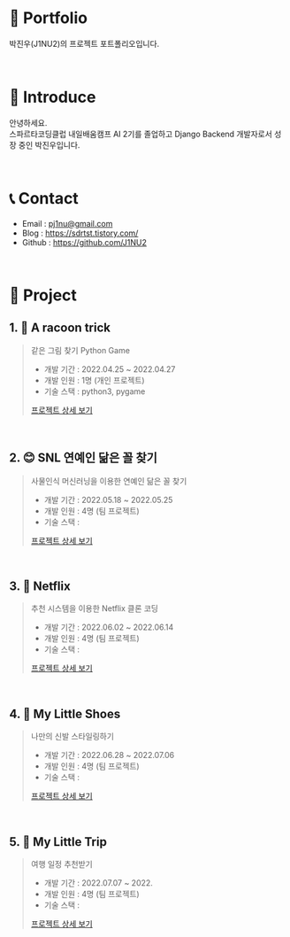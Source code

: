 # 📄 Portfolio

박진우(J1NU2)의 프로젝트 포트폴리오입니다.

<br/>

# 👋 Introduce

안녕하세요.  
스파르타코딩클럽 내일배움캠프 AI 2기를 졸업하고 Django Backend 개발자로서 성장 중인 박진우입니다.

<br/>

# 📞 Contact

- Email : pj1nu@gmail.com
- Blog : https://sdrtst.tistory.com/
- Github : https://github.com/J1NU2

<br/>

# 📝 Project

## 1. 🦝 A racoon trick
> 같은 그림 찾기 Python Game
>
> - 개발 기간 : 2022.04.25 ~ 2022.04.27
> - 개발 인원 : 1명 (개인 프로젝트)
> - 기술 스택 : python3, pygame
>
> [프로젝트 상세 보기](https://github.com/J1NU2/Racoon_Same_Pygame)

<br/>

## 2. 😊 SNL 연예인 닮은 꼴 찾기
> 사물인식 머신러닝을 이용한 연예인 닮은 꼴 찾기
>
> - 개발 기간 : 2022.05.18 ~ 2022.05.25
> - 개발 인원 : 4명 (팀 프로젝트)
> - 기술 스택 : 
>
> [프로젝트 상세 보기]()

<br/>

## 3. 🎥 Netflix
> 추천 시스템을 이용한 Netflix 클론 코딩
>
> - 개발 기간 : 2022.06.02 ~ 2022.06.14
> - 개발 인원 : 4명 (팀 프로젝트)
> - 기술 스택 : 
>
> [프로젝트 상세 보기]()

<br/>

## 4. 👟 My Little Shoes
> 나만의 신발 스타일링하기
>
> - 개발 기간 : 2022.06.28 ~ 2022.07.06
> - 개발 인원 : 4명 (팀 프로젝트)
> - 기술 스택 : 
>
> [프로젝트 상세 보기]()

<br/>

## 5. 🛫 My Little Trip
> 여행 일정 추천받기
>
> - 개발 기간 : 2022.07.07 ~ 2022.
> - 개발 인원 : 4명 (팀 프로젝트)
> - 기술 스택 : 
>
> [프로젝트 상세 보기]()
